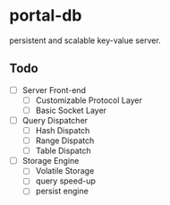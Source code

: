 # portal-db
persistent and scalable key-value server.

## Todo

- [ ] Server Front-end
  - [ ] Customizable Protocol Layer
  - [ ] Basic Socket Layer
- [ ] Query Dispatcher
  - [ ] Hash Dispatch
  - [ ] Range Dispatch
  - [ ] Table Dispatch
- [ ] Storage Engine
  - [ ] Volatile Storage
  - [ ] query speed-up
  - [ ] persist engine
